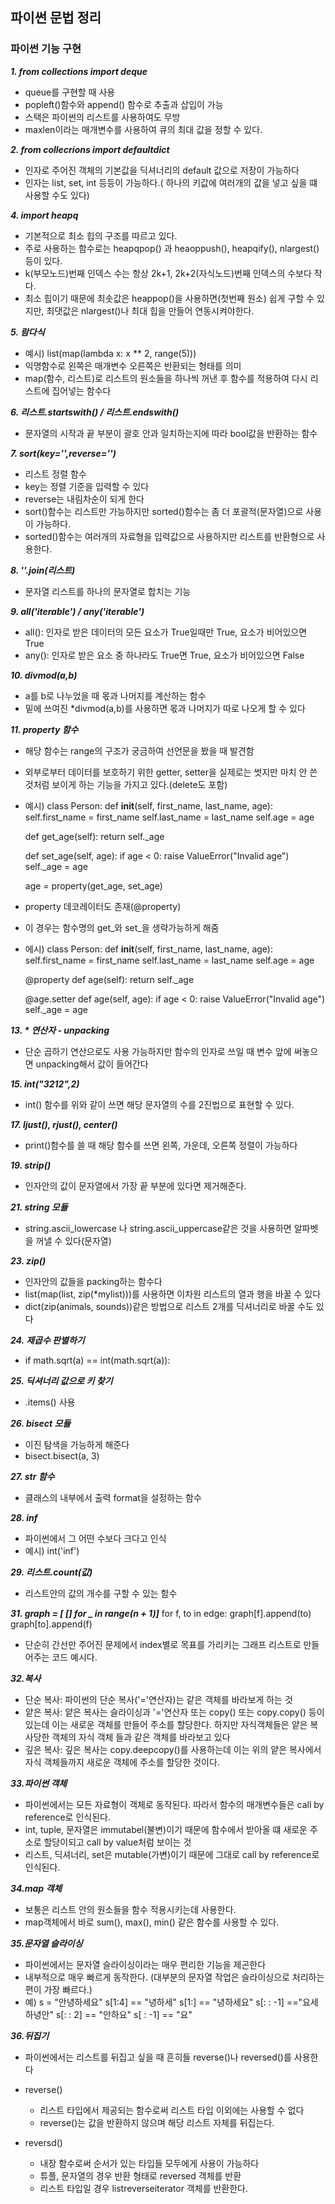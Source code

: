 ## 파이썬 문법 정리

### 파이썬 기능 구현
***1. from collections import deque***
 - queue를 구현할 때 사용
 - popleft()함수와 append() 함수로 추출과 삽입이 가능
 - 스택은 파이썬의 리스트를 사용하여도 무방
 - maxlen이라는 매개변수를 사용하여 큐의 최대 값을 정할 수 있다.

***2. from collecrions import defaultdict***
 - 인자로 주어진 객체의 기본값을 딕셔너리의 default 값으로 저장이 가능하다
 - 인자는 list, set, int 등등이 가능하다.( 하나의 키값에 여러개의 값을 넣고 싶을 떄 사용할 수도 있다)

***4. import heapq***
- 기본적으로 최소 힙의 구조를 따르고 있다.
- 주로 사용하는 함수로는 heapqpop() 과 heaoppush(), heapqify(), nlargest() 등이 있다.
- k(부모노드)번째 인덱스 수는 항상 2k+1, 2k+2(자식노드)번째 인덱스의 수보다 작다.
- 최소 힙이기 때문에 최솟값은 heappop()을 사용하면(첫번째 원소) 쉽게 구할 수 있지만, 최댓값은 nlargest()나 최대 힙을 만들어 연동시켜야한다.

***5. 람다식***
 - 예시) list(map(lambda x: x ** 2, range(5)))
 - 익명함수로 왼쪽은 매개변수 오른쪽은 반환되는 형태를 의미
 - map(함수, 리스트)로 리스트의 원소들을 하나씩 꺼낸 후 함수를 적용하여 다시 리스트에 집어넣는 함수다

***6. 리스트.startswith() / 리스트.endswith()***
 - 문자열의 시작과 끝 부분이 괄호 안과 일치하는지에 따라 bool값을 반환하는 함수

***7. sort(key='',reverse='')***
 - 리스트 정렬 함수
 - key는 정렬 기준을 입력할 수 있다
 - reverse는 내림차순이 되게 한다
 - sort()함수는 리스트만 가능하지만 sorted()함수는 좀 더 포괄적(문자열)으로 사용이 가능하다.
 - sorted()함수는 여러개의 자료형을 입력값으로 사용하지만 리스트를 반환형으로 사용한다.

***8. ''.join(리스트)***
 - 문자열 리스트를 하나의 문자열로 합치는 기능 

***9. all('iterable') / any('iterable')***
 - all(): 인자로 받은 데이터의 모든 요소가 True일때만 True, 요소가 비어있으면 True
 - any(): 인자로 받은 요소 중 하나라도 True면 True, 요소가 비어있으면 False

***10. divmod(a,b)***
- a를 b로 나누었을 때 몫과 나머지를 계산하는 함수
- 밑에 쓰여진 *divmod(a,b)를 사용하면 몫과 나머지가 따로 나오게 할 수 있다

***11. property 함수***
- 해당 함수는 range의 구조가 궁금하여 선언문을 봤을 때 발견함
- 외부로부터 데이터를 보호하기 위한 getter, setter을 실제로는 썻지만 마치 안 쓴것처럼 보이게 하는 기능을 가지고 있다.(delete도 포함)
- 예시)
class Person:
    def __init__(self, first_name, last_name, age):
        self.first_name = first_name
        self.last_name = last_name
        self.age = age

    def get_age(self):
        return self._age

    def set_age(self, age):
        if age < 0:
            raise ValueError("Invalid age")
        self._age = age

    age = property(get_age, set_age)

- property 데코레이터도 존재(@property)
- 이 경우는 함수명의 get_와 set_을 생략가능하게 해줌
- 에시)
class Person:
    def __init__(self, first_name, last_name, age):
        self.first_name = first_name
        self.last_name = last_name
        self.age = age

    @property
    def age(self):
        return self._age

    @age.setter
    def age(self, age):
        if age < 0:
            raise ValueError("Invalid age")
        self._age = age
        

***13. * 연산자 - unpacking***
- 단순 곱하기 연산으로도 사용 가능하지만 함수의 인자로 쓰일 때 변수 앞에 써놓으면 unpacking해서 값이 들어간다

***15. int("3212",2)***
- int() 함수를 위와 같이 쓰면 해당 문자열의 수를 2진법으로 표현할 수 있다.

***17. ljust(), rjust(), center()***
- print()함수를 쓸 때 해당 함수를 쓰면 왼쪽, 가운데, 오른쪽 정렬이 가능하다

***19. strip()***
- 인자안의 값이 문자열에서 가장 끝 부분에 있다면 제거해준다.

***21. string 모듈***
- string.ascii_lowercase 나 string.ascii_uppercase같은 것을 사용하면 알파벳을 꺼낼 수 있다(문자열)

***23. zip()***
- 인자안의 값들을 packing하는 함수다
- list(map(list, zip(*mylist)))를 사용하면 이차원 리스트의 열과 행을 바꿀 수 있다
- dict(zip(animals, sounds))같은 방법으로 리스트 2개를 딕셔너리로 바꿀 수도 있다

***24. 제곱수 판별하기***
- if math.sqrt(a) == int(math.sqrt(a)):

***25. 딕셔너리 값으로 키 찾기***
- .items() 사용

***26. bisect 모듈***
- 이진 탐색을 가능하게 해준다
- bisect.bisect(a, 3)

***27. __str__ 함수***
- 클래스의 내부에서 출력 format을 설정하는 함수

***28. inf***
- 파이썬에서 그 어떤 수보다 크다고 인식
- 예시) int('inf')

***29. 리스트.count(값)***
- 리스트안의 값의 개수를 구할 수 있는 함수

***31. graph = [ [] for _ in range(n + 1)]***
    for f, to in edge:
        graph[f].append(to)
        graph[to].append(f)
- 단순히 간선만 주어진 문제에서 index별로 목표를 가리키는 그래프 리스트로 만들어주는 코드 예시다.

***32.복사***
- 단순 복사: 파이썬의 단순 복사('='연산자)는 같은 객체를 바라보게 하는 것
- 얕은 복사: 얕은 복사는 슬라이싱과 '='연산자 또는 copy() 또는 copy.copy() 등이 있는데 이는 새로운 객체를 만들어 주소를 할당한다. 하지만 자식객체들은 얕은 복사당한 객체의 자식 객체              들과 같은 객체를 바라보고 있다
- 깊은 복사: 깊은 복사는 copy.deepcopy()를 사용하는데 이는 위의 얕은 복사에서 자식 객체들까지 새로운 객체에 주소를 할당한 것이다.

***33.파이썬 객체***
- 파이썬에서는 모든 자료형이 객체로 동작된다. 따라서 함수의 매개변수들은 call by reference로 인식된다.
- int, tuple, 문자열은 immutabel(불변)이기 때문에  함수에서 받아올 떄 새로운 주소로 할당이되고 call by value처럼 보이는 것
- 리스트, 딕셔너리, set은 mutable(가변)이기 때문에 그대로 call by reference로 인식된다.

***34.map 객체***
- 보통은 리스트 안의 원소들을 함수 적용시키는데 사용한다.
- map객체에서 바로 sum(), max(), min() 같은 함수를 사용할 수 있다.

***35.문자열 슬라이싱***
- 파이썬에서는 문자열 슬라이싱이라는 매우 편리한 기능을 제곤한다
- 내부적으로 매우 빠르게 동작한다. (대부분의 문자열 작업은 슬라이싱으로 처리하는 편이 가장 빠르다.)
- 예) s = "안녕하세요"
	s[1:4] == "녕하세"
	s[1:] == "녕하세요"
	s[: : -1] =="요세하녕안"
	s[: : 2] == "안하요"
	s[ : -1] == "요"
  

***36.뒤집기***
- 파이썬에서는 리스트를 뒤집고 싶을 때 흔히들 reverse()나 reversed()를 사용한다
  
- reverse()
    - 리스트 타입에서 제공되는 함수로써 리스트 타입 이외에는 사용할 수 없다
    - reverse()는 값을 반환하지 않으며 해당 리스트 자체를 뒤집는다.

- reversd()
    - 내장 함수로써 순서가 있는 타입들 모두에게 사용이 가능하다
    - 튜플, 문자열의 경우 반환 형태로 reversed 객체를 반환 
    - 리스트 타입일 경우 listreverseiterator 객체를 반환한다.



        

